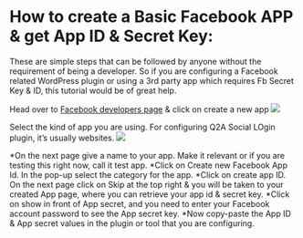 # How to create a Basic Facebook APP & get App ID & Secret Key:
These are simple steps that can be followed by anyone without the requirement of being a developer. So if you are configuring a Facebook related WordPress plugin or using a 3rd party app which requires Fb Secret Key & ID, this tutorial would be of great help.

Head over to [Facebook developers page](https://developers.facebook.com/apps) & click on create a new app
<Img src="https://www.shoutmeloud.com/wp-content/uploads/2015/09/Create-basic-Facebook-App.png" />

Select the kind of app you are using. For configuring Q2A Social LOgin plugin, it’s usually websites.
<img src="https://www.shoutmeloud.com/wp-content/uploads/2015/09/Add-new-Facebook-app.png"/>

*On the next page give a name to your app. Make it relevant or if you are testing this right now, call it test app.
*Click on Create new Facebook App Id. In the pop-up select the category for the app.
*Click on create app ID. On the next page click on Skip at the top right & you will be taken to your created App page, where you can retrieve your app id & secret key.
*Click on show in front of App secret, and you need to enter your Facebook account password to see the App secret key.
*Now copy-paste the App ID & App secret values in the plugin or tool that you are configuring.
